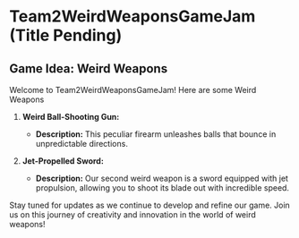 # Team2WeirdWeaponsGameJam (Title Pending)

## Game Idea: Weird Weapons

Welcome to Team2WeirdWeaponsGameJam! Here are some Weird Weapons

1. **Weird Ball-Shooting Gun:**
   - **Description:** This peculiar firearm unleashes balls that bounce in unpredictable directions.
    

2. **Jet-Propelled Sword:**
   - **Description:** Our second weird weapon is a sword equipped with jet propulsion, allowing you to shoot its blade out with incredible speed.
   

Stay tuned for updates as we continue to develop and refine our game. Join us on this journey of creativity and innovation in the world of weird weapons!
